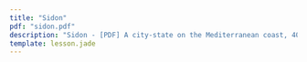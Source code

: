 ```yaml
---
title: "Sidon"
pdf: "sidon.pdf"
description: "Sidon - [PDF] A city-state on the Mediterranean coast, 40 km (25 mi) N of Tyre, the modern city of Ṣaidaʾ. [AUG 2014]"
template: lesson.jade
---
```

